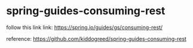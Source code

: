 # spring-guides-consuming-rest



 follow this link
link: https://spring.io/guides/gs/consuming-rest/

reference: https://github.com/kiddogreed/spring-guides-consuming-rest


